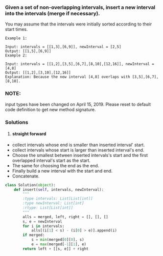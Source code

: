 ### Given a set of non-overlapping intervals, insert a new interval into the intervals (merge if necessary).

You may assume that the intervals were initially sorted according to their start times.

```
Example 1:

Input: intervals = [[1,3],[6,9]], newInterval = [2,5]
Output: [[1,5],[6,9]]
Example 2:

Input: intervals = [[1,2],[3,5],[6,7],[8,10],[12,16]], newInterval = [4,8]
Output: [[1,2],[3,10],[12,16]]
Explanation: Because the new interval [4,8] overlaps with [3,5],[6,7],[8,10].
```

### NOTE: 
input types have been changed on April 15, 2019. Please reset to default code definition to get new method signature.


### Solutions

1. #### straight forward

- collect intervals whose end is smaller than inserted interval' start.
- collect intervals whose start is larger than inserted interval's end.
- Choose the smallest between inserted intervals's start and the first overlapped interval's start as the start.
- The same for choosing the end as the end.
- Finally build a new interval with the start and end.
- Concatenate.

```python
class Solution(object):
    def insert(self, intervals, newInterval):
        """
        :type intervals: List[List[int]]
        :type newInterval: List[int]
        :rtype: List[List[int]]
        """
        alls = merged, left, right = [], [], []
        s, e = newInterval
        for i in intervals:
            alls[(i[1] < s) - (i[0] > e)].append(i)
        if merged:
            s = min(merged[0][0], s)
            e = max(merged[-1][1], e)
        return left + [[s, e]] + right
```